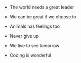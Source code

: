 * The world needs a great leader

*  We can be great if we choose to

* Animals has feelings too

* Never give up

* We live to see tomorrow 

* Coding is wonderful
